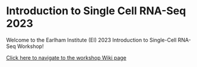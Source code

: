 # Introduction to Single Cell RNA-Seq 2023

Welcome to the Earlham Institute (EI) 2023 Introduction to Single-Cell RNA-Seq Workshop!

[Click here to navigate to the workshop Wiki page](https://github.com/yuxuanlan/SCRNASeq-wet-lab/wiki)
